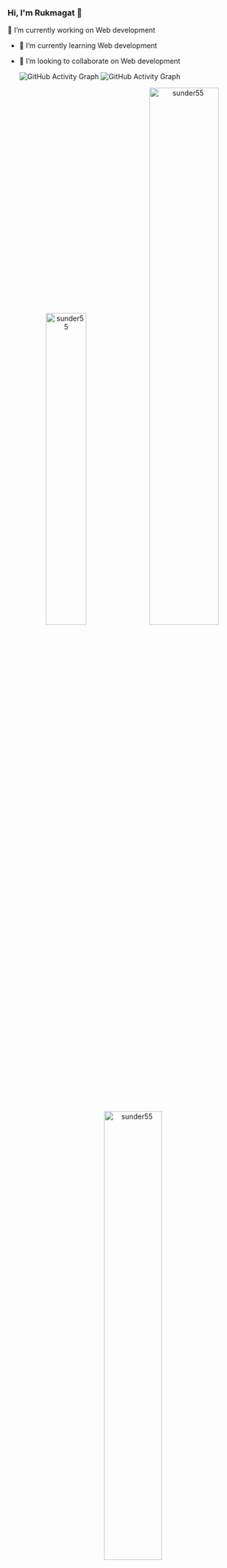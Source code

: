 ### Hi, I'm Rukmagat 👋

<!--
**sunder55/sunder55** is a ✨ _special_ ✨ repository because its `README.md` (this file) appears on your GitHub profile.
-->

 🔭 I’m currently working on Web development
- 🌱 I’m currently learning Web development
- 👯 I’m looking to collaborate on Web development

  ![GitHub Activity Graph](https://ghchart.rshah.org/sunder55.svg)
![GitHub Activity Graph](https://cdn.hackernoon.com/images/sunder55.jpg)
<p align="center">
<img width="40%" src="https://github-readme-stats.vercel.app/api/top-langs?username=sunder55&show_icons=true&theme=dracula&title_color=ff8000&text_color=ffffff&bg_color=6a6a6a&locale=en&layout=compact&hide_border=true" alt="sunder55" /> 
<img width="52.5%%" src="https://github-readme-stats.vercel.app/api?username=sunder55&show_icons=true&theme=dracula&title_color=ff8000&text_color=ffffff&bg_color=6a6a6a&locale=en&hide_border=true" alt="sunder55" />
<img width="48%" src="https://github-readme-streak-stats.herokuapp.com/?user=sunder55&theme=highcontrast&hide_border=true" alt="sunder55" />
</p>
